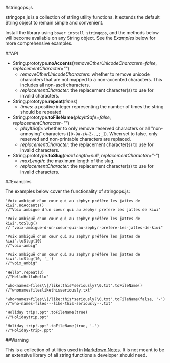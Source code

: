 #stringops.js

stringops.js is a collection of string utility functions. It extends the default String object to remain simple and convenient.

Install the library using `bower install stringops`, and the methods below will become available on any String object. See the *Examples* below for more comprehensive examples.

##API

* String.prototype.**noAccents**(*removeOtherUnicodeCharacters=false*, *replacementCharacter=""*)
	* *removeOtherUnicodeCharacters*: whether to remove unicode characters that are not mapped to a non-accented characters. This includes all non-ascii characters.
	* *replacementCharacter*: the replacement character(s) to use for invalid characters.
* String.prototype.**repeat**(*times*)
	* *times*: a positive integer representing the number of times the string should be repeated
* String.prototype.**toFileName**(*playItSafe=false*, *replacementCharacter=""*)
	* *playItSafe*: whether to only remove reserved characters or all "non-annoying" characters (`[0-9a-zA-Z-.,;_]`). When set to false, only reserved and non-printable characters are replaced.
	* *replacementCharacter*: the replacement character(s) to use for invalid characters.
* String.prototype.**toSlug**(*maxLength=null*, *replacementCharacter="-"*)
	* *maxLength*: the maximum length of the slug.
	* *replacementCharacter*: the replacement character(s) to use for invalid characters.

##Examples

The examples below cover the functionality of stringops.js:

```
"Voix ambiguë d'un cœur qui au zéphyr préfère les jattes de kiwi".noAccents()
//"Voix ambigue d'un coeur qui au zephyr prefere les jattes de kiwi"

"Voix ambiguë d'un cœur qui au zéphyr préfère les jattes de kiwi".toSlug()
// "voix-ambigue-d-un-coeur-qui-au-zephyr-prefere-les-jattes-de-kiwi"

"Voix ambiguë d'un cœur qui au zéphyr préfère les jattes de kiwi".toSlug(10)
//"voix-ambig"

"Voix ambiguë d'un cœur qui au zéphyr préfère les jattes de kiwi".toSlug(10, '_')
//"voix_ambig"

"Hello".repeat(3)
//"HelloHelloHello"

"who<names>files\\|/like:this*seriously?\0.txt".toFileName()
//"whonamesfileslikethisseriously.txt"

"who<names>files\\|/like:this*seriously?\0.txt".toFileName(false, '-')
//"who-names-files---like-this-seriously--.txt"

"Holiday trip!.ppt".toFileName(true)
//"Holidaytrip.ppt"

"Holiday trip!.ppt".toFileName(true, '-')
//"Holiday-trip-.ppt"
```

##Warning

This is a collection of utilities used in [Markdown Notes](http://markdownnotes.com). It is not meant to be an extensive library of all string functions a developer should need.
